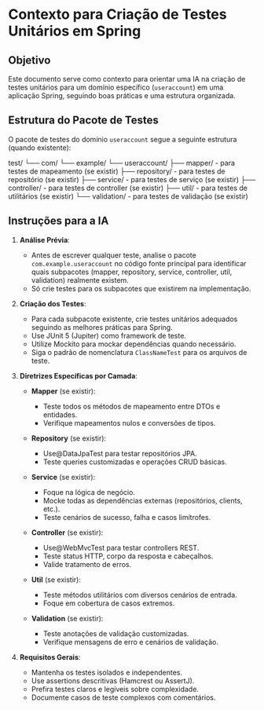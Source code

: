 # Contexto para Criação de Testes Unitários em Spring

## Objetivo
Este documento serve como contexto para orientar uma IA na criação de testes unitários para um domínio específico (`useraccount`) em uma aplicação Spring, seguindo boas práticas e uma estrutura organizada.

## Estrutura do Pacote de Testes
O pacote de testes do domínio `useraccount` segue a seguinte estrutura (quando existente):

test/
└── com/
└── example/
└── useraccount/
├── mapper/ - para testes de mapeamento (se existir)
├── repository/ - para testes de repositório (se existir)
├── service/ - para testes de serviço (se existir)
├── controller/ - para testes de controller (se existir)
├── util/ - para testes de utilitários (se existir)
└── validation/ - para testes de validação (se existir)


## Instruções para a IA

1. **Análise Prévia**:
   - Antes de escrever qualquer teste, analise o pacote `com.example.useraccount` no código fonte principal para identificar quais subpacotes (mapper, repository, service, controller, util, validation) realmente existem.
   - Só crie testes para os subpacotes que existirem na implementação.

2. **Criação dos Testes**:
   - Para cada subpacote existente, crie testes unitários adequados seguindo as melhores práticas para Spring.
   - Use JUnit 5 (Jupiter) como framework de teste.
   - Utilize Mockito para mockar dependências quando necessário.
   - Siga o padrão de nomenclatura `ClassNameTest` para os arquivos de teste.

3. **Diretrizes Específicas por Camada**:

   - **Mapper** (se existir):
     - Teste todos os métodos de mapeamento entre DTOs e entidades.
     - Verifique mapeamentos nulos e conversões de tipos.

   - **Repository** (se existir):
     - Use@DataJpaTest para testar repositórios JPA.
     - Teste queries customizadas e operações CRUD básicas.

   - **Service** (se existir):
     - Foque na lógica de negócio.
     - Mocke todas as dependências externas (repositórios, clients, etc.).
     - Teste cenários de sucesso, falha e casos limítrofes.

   - **Controller** (se existir):
     - Use@WebMvcTest para testar controllers REST.
     - Teste status HTTP, corpo da resposta e cabeçalhos.
     - Valide tratamento de erros.

   - **Util** (se existir):
     - Teste métodos utilitários com diversos cenários de entrada.
     - Foque em cobertura de casos extremos.

   - **Validation** (se existir):
     - Teste anotações de validação customizadas.
     - Verifique mensagens de erro e cenários de validação.

4. **Requisitos Gerais**:
   - Mantenha os testes isolados e independentes.
   - Use assertions descritivas (Hamcrest ou AssertJ).
   - Prefira testes claros e legíveis sobre complexidade.
   - Documente casos de teste complexos com comentários.